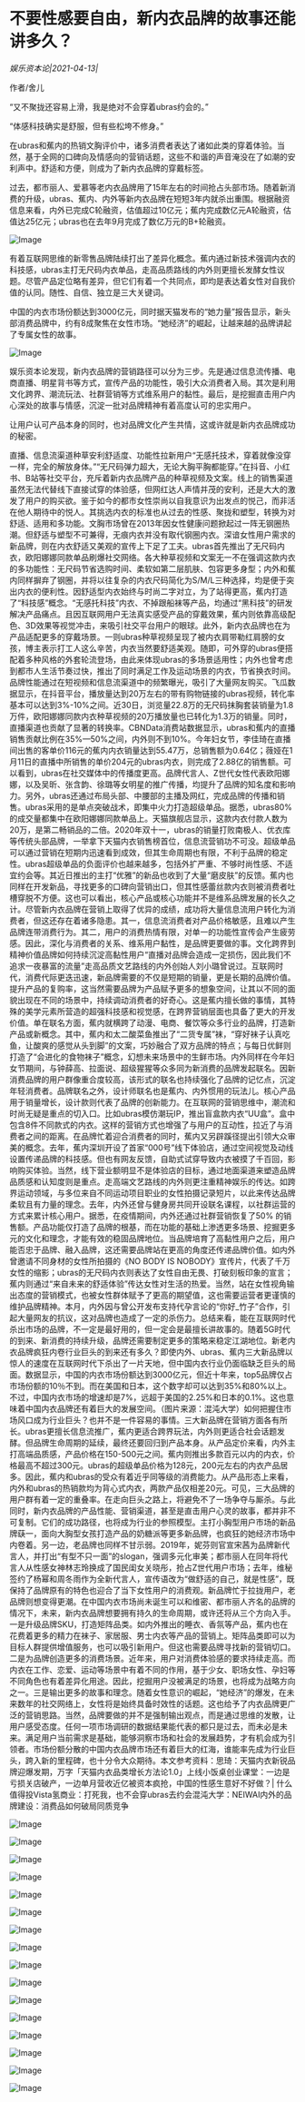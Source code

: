 # 不要性感要自由，新内衣品牌的故事还能讲多久？

*娱乐资本论|2021-04-13|*

作者/舍儿

“又不聚拢还容易上滑，我是绝对不会穿着ubras约会的。”

“体感科技确实是舒服，但有些松垮不修身。”

在ubras和蕉内的热销文胸评价中，诸多消费者表达了诸如此类的穿着体验。当然，基于全网的口碑向及情感向的营销话题，这些不和谐的声音淹没在了如潮的安利声中。舒适和方便，则成为了新内衣品牌的穿戴标签。

过去，都市丽人、爱慕等老内衣品牌用了15年左右的时间抢占头部市场。随着新消费的升级，ubras、蕉内、内外等新内衣品牌在短短3年内就杀出重围。根据融资信息来看，内外已完成C轮融资，估值超过10亿元；蕉内完成数亿元A轮融资，估值达25亿元；ubras也在去年9月完成了数亿万元的B+轮融资。

![Image](https://mmbiz.qpic.cn/mmbiz_png/axAsEEfibm19KF8DFX27WgBbsFBag1yHKHWv5tIa21E9qMwsZGXze3vllzo5iaqkolq5oiasdtpUU3j9XQiaHdXB0Q/640?wx_fmt=png&tp=webp&wxfrom=5&wx_lazy=1&wx_co=1)

有着互联网思维的新零售品牌陆续打出了差异化概念。蕉内通过新技术强调内衣的科技感，ubras主打无尺码内衣单品，走高品质路线的内外则更擅长发酵女性议题。尽管产品定位略有差异，但它们有着一个共同点，即均是表达着女性对自我价值的认同。随性、自信、独立是三大关键词。

中国的内衣市场份额达到3000亿元，同时据天猫发布的“她力量”报告显示，新头部消费品牌中，约有8成聚焦在女性市场。“她经济”的崛起，让越来越的品牌讲起了专属女性的故事。

![Image](https://mmbiz.qpic.cn/mmbiz_jpg/axAsEEfibm19KF8DFX27WgBbsFBag1yHKqpMceZg1H1lVWib4bicb6friaYEPpyiaYbndXGdyylj0eqoKKhXib4fwuJw/640?wx_fmt=jpeg&tp=webp&wxfrom=5&wx_lazy=1&wx_co=1)

娱乐资本论发现，新内衣品牌的营销路径可以分为三步。先是通过信息流传播、电商直播、明星背书等方式，宣传产品的功能性，吸引大众消费者入局。其次是利用文化跨界、潮流玩法、社群营销等方式维系用户的黏性。最后，是挖掘直击用户内心深处的故事与情感，沉淀一批对品牌精神有着高度认可的忠实用户。

让用户认可产品本身的同时，也对品牌文化产生共情，这或许就是新内衣品牌成功的秘密。

直播、信息流渠道种草安利舒适度、功能性拉新用户“无感托技术，穿着就像没穿一样，完全的解放身体。”“无尺码弹力超大，无论大胸平胸都能穿。”在抖音、小红书、B站等社交平台，充斥着新内衣品牌产品的种草视频及文案。线上的销售渠道虽然无法代替线下直接试穿的体验感，但网红达人声情并茂的安利，还是大大的激发了用户的购买欲。鉴于如今的都市女性崇尚以自我意识为出发点的悦己，而非活在他人期待中的悦人。其挑选内衣的标准也从过去的性感、聚拢和塑型，转换为对舒适、适用和多功能。文胸市场曾在2013年因女性健康问题掀起过一阵无钢圈热潮。但舒适与塑型不可兼得，无痕内衣并没有取代钢圈内衣。深谙女性用户需求的新品牌，则在内衣舒适又美观的宣传上下足了工夫。ubras首先推出了无尺码内衣，欧阳娜娜同款单品刷爆社交网络。各大种草视频和文案无一不在强调这款内衣的多功能性：无尺码节省选购时间、柔软如第二层肌肤、包容更多身型；内外和蕉内同样摒弃了钢圈，并将以往复杂的内衣尺码简化为S/M/L三种选择，均是便于突出内衣的便利性。因舒适型内衣始终与时尚二字对立，为了站得更高，蕉内打造了“科技感”概念。“无感托科技”内衣、不掉跟船袜等产品，均通过“黑科技”的研发解决产品痛点。且因互联网用户无法真实感受产品的穿戴效果，蕉内则依靠高级配色、3D效果等视觉冲击，来吸引社交平台用户的眼球。此外，新内衣品牌也在为产品适配更多的穿戴场景。一则ubras种草视频呈现了被内衣肩带勒红肩膀的女孩，博主表示打工人这么辛苦，内衣当然要舒适美观。随即，可外穿的ubras便搭配着多种风格的外套轮流登场，由此来体现ubras的多场景适用性；内外也曾考虑到都市人生活节奏过快，推出了同时满足工作及运动场景的内衣，节省换衣时间。品牌性能通过在短视频和信息流渠道中的频繁曝光，吸引了大量网友购买。飞瓜数据显示，在抖音平台，播放量达到20万左右的带有购物链接的ubras视频，转化率基本可以达到3%-10%之间。近30日，浏览量22.8万的无尺码抹胸套装销量为1.8万件，欧阳娜娜同款内衣种草视频的20万播放量也已转化为1.3万的销量。同时，直播渠道也贡献了显著的转换率。CBNData消费站数据显示，ubras和蕉内的直播销售贡献比例在35%—50%之间，内外则不到10%。今年妇女节，李佳琦在直播间出售的客单价116元的蕉内内衣销量达到55.47万，总销售额为0.64亿；薇娅在1月11日的直播中所销售的单价204元的ubras内衣，则完成了2.88亿的销售额。可以看到，ubras在社交媒体中的传播度更高。品牌代言人、Z世代女性代表欧阳娜娜，以及吴昕、张含韵、徐璐等女明星的推广传播，均提升了品牌的知名度和影响力。另外，ubras还通过布局头部、中腰部的主播及网红，完成品牌的传播和销售。ubras采用的是单点突破战术，即集中火力打造超级单品。据悉，ubras80%的成交量都集中在欧阳娜娜同款单品上。天猫旗舰店显示，这款内衣付款人数为20万，是第二畅销品的二倍。2020年双十一，ubras的销量打败南极人、优衣库等传统头部品牌，一举拿下天猫内衣销售榜首位，信息流营销功不可没。超级单品可以通过营销在短期内迅速看到成效，但其生命周期也有限，不利于品牌的稳定性。ubras超级单品的负面评价也越来越多，包括外扩严重、不够时尚性感、不适宜约会等。其近日推出的主打“优雅”的新品也收到了大量“磨皮肤”的反馈。蕉内也同样在开发新品，寻找更多的口碑向营销出口，但其性感蕾丝款内衣则被消费者吐槽穿脱不方便。这也可以看出，核心产品或核心功能并不是维系品牌发展的长久之计。尽管新内衣品牌在营销上取得了优异的成绩，成功将大量信息流用户转化为消费者，但这还存在着诸多隐患。其一，信息流消费者对产品价格敏感，且难以产生品牌连带消费行为。其二，用户的消费热情有限，对单一的功能性宣传会产生疲劳感。因此，深化与消费者的关系、维系用户黏性，是品牌更要做的事。文化跨界到精神价值品牌如何持续沉淀高黏性用户“直播对品牌会造成一定损伤，因此我们不追求一夜暴富的流量”走高品质文艺路线的内外创始人刘小璐曾说过。互联网时代，消费代际更迭迅速，新品牌需要的不仅是短期的销量，更是长期的品牌价值。提升产品的复购率，这当然需要品牌为产品赋予更多的想象空间，让其以不同的面貌出现在不同的场景中，持续调动消费者的好奇心。这是蕉内擅长做的事情，其特殊的美学元素所营造的超强科技感和视觉感，在跨界营销层面也具备了更大的开发价值。单在联名方面，蕉内就横跨了动漫、电商、餐饮等众多行业的品牌，打造新产品或新概念。其中，蕉内和太二酸菜鱼推出了“二货专属”袜，“穿好袜子认真吃鱼，让酸爽的感觉从头到脚”的文案，巧妙融合了双方品牌的特点；与每日优鲜则打造了“会进化的食物袜子”概念，幻想未来场景中的生鲜市场。内外同样在今年妇女节期间，与钟薛高、拉面说、超级猩猩等众多同为新消费的品牌发起联名。因新消费品牌的用户群像重合度较高，该形式的联名也持续强化了品牌的记忆点，沉淀年轻消费者。品牌联名之外，设计师联名也是蕉内、内外惯用的玩法儿。核心产品用于销量增长，设计款则代表了品牌的创新能力。在互联网的营销思维中，潮流和时尚无疑是重点的切入口。比如ubras模仿潮玩IP，推出盲盒款内衣“UU盒”。盒中包含8件不同款式的内衣。这样的营销方式也增强了与用户的互动性，拉近了与消费者之间的距离。在品牌忙着迎合消费者的同时，蕉内又另辟蹊径提出引领大众审美的概念。去年，蕉内深圳开设了首家“000号”线下体验店，通过空间视觉及动线设置传递品牌的科技感。但也有网友反馈，自助式试穿导致内衣被摸了千百回，影响购买体验。当然，线下营业额明显不是体验店的目标，通过地面渠道来塑造品牌品质感和认知度则是重点。走高端文艺路线的内外则更注重精神娱乐的传达。如跨界运动领域，与多位来自不同运动项目职业的女性拍摄记录短片，以此来传达品牌柔软且有力量的理念。去年，内外还曾与健身房共同开设联名课程，以社群运营的方式来累计核心用户。据悉，在疫情期间，内外还通过社群营销恢复了50% 的销售额。产品功能仅打造了品牌的根基，而在功能的基础上渗透更多场景、挖掘更多元的文化和理念，才能有效的稳固品牌地位。当品牌培育了高黏性用户之后，用户能否忠于品牌、融入品牌，这还需要品牌站在更高的角度还传递品牌价值。如内外曾邀请不同身材的女性所拍摄的《NO BODY IS NOBODY》宣传片，代表了千万女性的缩影；ubras的无尺码内衣则表达了女性自由无畏、打破刻板印象的宣言；蕉内则通过“来自未来的舒适体验”传达女性对生活的热爱。当然，站在女性视角输出态度的营销模式，也被女性群体赋予了更高的期望值，这也需要运营者更谨慎的维护品牌精神。本月，内外因与曾公开发布支持代孕言论的“你好_竹子”合作，引起大量网友的抗议，这对品牌也造成了一定的杀伤力。总结来看，能在互联网时代杀出市场的品牌，不一定是最好用的，但一定会是最擅长讲故事的。随着5G时代的到来、新消费的持续升级，品牌还需要制定更多的策略来稳定江湖地位。新老内衣品牌疯狂内卷行业巨头的到来还有多久？即使内外、ubras、蕉内三大新品牌以惊人的速度在互联网时代下杀出了一片天地，但中国内衣行业仍面临缺乏巨头的局面。数据显示，中国的内衣市场份额达到3000亿元，但近十年来，top5品牌仅占市场份额的10％不到。而在美国和日本，这个数字却可以达到35%和80%以上。不过，中国内衣市场的增速却是7%，远超于美国的2.25%和日本的0.1%。这也意味着中国内衣品牌还有着巨大的发展空间。（图片来源：混沌大学）如何把握住市场风口成为行业巨头？也并不是一件容易的事情。三大新品牌在营销方面各有所长。ubras更擅长信息流推广，蕉内更适合跨界玩法，内外则更适合社会话题发酵。但品牌生命周期的延续，最终还要回归到产品本身。从产品定价来看，内外主打高端品质感，产品价格在150-500元之间。蕉内则推出多款百元以内的内衣，价格最高不超过300元。ubras的超级单品价格为128元，200元左右的内衣产品居多。因此，蕉内和ubras的受众有着近乎同等级的消费能力。从产品形态上来看，内外和ubras的热销款均为背心式内衣，两款产品仅相差20元。可见，三大品牌的用户群有着一定的重叠率。在走向巨头之路上，将避免不了一场争夺与厮杀。与此同时，新内衣品牌的产品性能、营销渠道，甚至是直击用户心灵的故事，都并非不可复制。它们的成功路径，也将成为行业的参照模型。主打小胸型用户市场的新品牌蒛一，面向大胸型女孩打造产品的奶糖派等更多新品牌，也疯狂的她经济市场中内卷着。另一边，老品牌也同样不甘示弱。2019年，妮芬则官宣宋茜为品牌新代言人，并打出“有型不只一面”的slogan，强调多元化审美；都市丽人在同年将代言人从性感女神林志玲换成了国民闺女关晓彤，抢占Z世代用户市场；去年，维秘签约了杨幂和周冬雨作为全新代言人，宣传语改为“做舒适的自己，就是性感”，既保持了品牌原有的特色也迎合了当下女性用户的消费观。新品牌忙于拉拢用户，老品牌则想变得更潮。在中国内衣市场尚未诞生可以和维密、都市丽人齐名的品牌的情况下，未来，新内衣品牌想要拥有持久的生命周期，或许还将从三个方向入手。一是升级品牌SKU，打造矩阵品类。如内外推出的睡衣、香氛等产品，蕉内也在花费着更多的精力在袜子、家居服、男士内衣等产品的营销上。矩阵品类即可以为目标人群提供增值服务，也可以吸引新用户。但这也需要品牌寻找新的营销切口。二是为品牌创造更多的消费场景。近年来，用户对消费体验感的要求持续走高。而内衣在工作、恋爱、运动等场景中有着不同的作用，基于少女、职场女性、孕妇等不同角色也有着差异化用途。因此，挖掘用户没被满足的场景，也将成为战略方向之一。三是输出更多的故事和理念。随着女性意识的崛起，“她经济”的爆发，在未来数年的社交网络上，女性将是始终具备时效性的话题。这也给予了内衣品牌更广泛的营销思路。当然，品牌要做的并不是强制输出观点，而是通过思维的发散，让用户感受态度。任何一项市场调研的数据结果能代表的都只是过去，而未必是未来。满足用户当前需求是基础，能够洞察市场和社会的发展趋势，才有机会成为引领者。市场份额分散的中国内衣品牌市场还有着巨大的红海，谁能率先成为行业巨头，跨入新的里程碑，也十分令大众期待。本文参考资料：思琦：天猫内衣新锐品牌迎爆发期，万字「天猫内衣品类增长方法论1.0」上线小饭桌创业课堂：一边是亏损关店破产，一边单月营收近亿被资本疯抢，中国的性感生意好不好做？| 什么值得投Vista氢商业：打死我，也不会穿ubras去约会混沌大学：NEIWAI内外的品牌建设：消费品如何破局同质竞争

![Image](https://mmbiz.qpic.cn/mmbiz_png/jNZszpkibXx9yFHyPrIK0lXIIGT5Cn9ZiagBvDoRK6tls8ZulbyCribBgs6wPW5jQcTBfsicaR6ianaPlhy4icHiboMzA/640?wx_fmt=png&tp=webp&wxfrom=5&wx_lazy=1&wx_co=1)

![Image](https://mmbiz.qpic.cn/mmbiz_jpg/axAsEEfibm19KF8DFX27WgBbsFBag1yHKtRuJXJgt0TicaTib7niaMhZQicuTeeo39xMZWniaOxUx88rH9gLYOxyUYicw/640?wx_fmt=jpeg&tp=webp&wxfrom=5&wx_lazy=1&wx_co=1)

![Image](https://mmbiz.qpic.cn/mmbiz_png/axAsEEfibm19KF8DFX27WgBbsFBag1yHKMsgxkJtgJd0F7rEvLKja28mziaicTpialSUaEDEpWHOxSO4ujeWkCNjcg/640?wx_fmt=png&tp=webp&wxfrom=5&wx_lazy=1&wx_co=1)

![Image](https://mmbiz.qpic.cn/mmbiz_png/axAsEEfibm19KF8DFX27WgBbsFBag1yHKogH3DUlsSY636SkhZFeO6YAW4j3xPpK2brOgh9Hpk7ib6oPmQuFHSzw/640?wx_fmt=png&tp=webp&wxfrom=5&wx_lazy=1&wx_co=1)

![Image](https://mmbiz.qpic.cn/mmbiz_png/axAsEEfibm19KF8DFX27WgBbsFBag1yHKAzSQGicyANAYBM5xRALHO8o7w84RNvxDD6wiaRWEDpiaaqibDnOfUODXJw/640?wx_fmt=png&tp=webp&wxfrom=5&wx_lazy=1&wx_co=1)

![Image](https://mmbiz.qpic.cn/mmbiz_png/axAsEEfibm19KF8DFX27WgBbsFBag1yHKchPwd76dMUg4hYlOSDVnTuhuhMbe6LiaNtpkAJ8zickyoibDia93LJxhfw/640?wx_fmt=png&tp=webp&wxfrom=5&wx_lazy=1&wx_co=1)

![Image](https://mmbiz.qpic.cn/mmbiz_png/jNZszpkibXx9yFHyPrIK0lXIIGT5Cn9Ziau6j63PLUe6XMsT6zwmAW4g0DYibceoaU1z1iadwBGcYnGpIkCuclEZqA/640?wx_fmt=png&tp=webp&wxfrom=5&wx_lazy=1&wx_co=1)

![Image](https://mmbiz.qpic.cn/mmbiz_png/axAsEEfibm19KF8DFX27WgBbsFBag1yHKVPeic9EjbNhgAzv7ZcFVnzwJOd3ic0LDZlEJ1Z2Kh8wS9NpJjlrNSvjA/640?wx_fmt=png&tp=webp&wxfrom=5&wx_lazy=1&wx_co=1)

![Image](https://mmbiz.qpic.cn/mmbiz_png/axAsEEfibm19KF8DFX27WgBbsFBag1yHK0wD2UPicwnjtWsEQW22ib1fjYib2ib3WCAkx9FtGhsJGvW8E0GlkZOeicMQ/640?wx_fmt=png&tp=webp&wxfrom=5&wx_lazy=1&wx_co=1)

![Image](https://mmbiz.qpic.cn/mmbiz_png/axAsEEfibm19KF8DFX27WgBbsFBag1yHKkGTW2cQJaoGSxCmVfTFZC15EXQ7sGU5LDYOUlRN5S7a0hUduQjvaBA/640?wx_fmt=png&tp=webp&wxfrom=5&wx_lazy=1&wx_co=1)

![Image](https://mmbiz.qpic.cn/mmbiz_png/axAsEEfibm19KF8DFX27WgBbsFBag1yHKsXB0DtibASJB6tFU34vLdACM8hwZ5NmkmCcEgia4AE2wEfkLlicbLvYDw/640?wx_fmt=png&tp=webp&wxfrom=5&wx_lazy=1&wx_co=1)

![Image](https://mmbiz.qpic.cn/mmbiz_png/jNZszpkibXx9yFHyPrIK0lXIIGT5Cn9ZiaqibvJFUPxj3TAYWfx6fUbibun9Cib1fFollvyV2SYeYa8TiclV3WC5rzog/640?wx_fmt=png&tp=webp&wxfrom=5&wx_lazy=1&wx_co=1)

![Image](https://mmbiz.qpic.cn/mmbiz_jpg/axAsEEfibm19KF8DFX27WgBbsFBag1yHKqfWEDZINk3OuKWOqndKUmUkzKNPqmmyaEvlfeqmLZMPib8zwLAlCg2g/640?wx_fmt=jpeg&tp=webp&wxfrom=5&wx_lazy=1&wx_co=1)

![Image](https://mmbiz.qpic.cn/mmbiz_jpg/axAsEEfibm19KF8DFX27WgBbsFBag1yHKpIy11q0GyD0PXFJzCia1wnClsmiaJatHaicAmq8qIQn3ChZ20d1GXFgAg/640?wx_fmt=jpeg&tp=webp&wxfrom=5&wx_lazy=1&wx_co=1)

![Image](https://mmbiz.qpic.cn/mmbiz_png/axAsEEfibm19KF8DFX27WgBbsFBag1yHKp7SfiawnkusJ9UR7cpuBbAFYsl34VPiaYD3Rd35weaMRPVwlPUicqgYag/640?wx_fmt=png&tp=webp&wxfrom=5&wx_lazy=1&wx_co=1)

![Image](https://mmbiz.qpic.cn/mmbiz_png/axAsEEfibm19KF8DFX27WgBbsFBag1yHKIkaVTTx02BURLpb5ot78CroWp5xSxuOr2lm7h3RJGh8JFNiaob9NtMA/640?wx_fmt=png&tp=webp&wxfrom=5&wx_lazy=1&wx_co=1)

